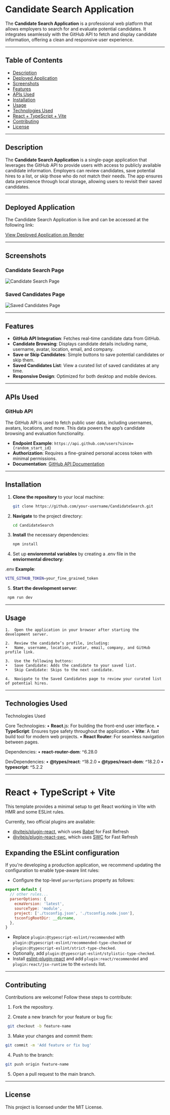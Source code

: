 # Candidate Search Application

The **Candidate Search Application** is a professional web platform that allows employers to search for and evaluate potential candidates. It integrates seamlessly with the GitHub API to fetch and display candidate information, offering a clean and responsive user experience.

---

## Table of Contents
- [Description](#description)
- [Deployed Application](#deployed-aplication)
- [Screenshots](#screenshots)
- [Features](#features)
- [APIs Used](#apis-used)
- [Installation](#installation)
- [Usage](#usage)
- [Technologies Used](#technologies-used)
- [React + TypeScript + Vite](#react--typescript--vite)
- [Contributing](#contributing)
- [License](#license)

---

## Description

The **Candidate Search Application** is a single-page application that leverages the GitHub API to provide users with access to publicly available candidate information. Employers can review candidates, save potential hires to a list, or skip those who do not match their needs. The app ensures data persistence through local storage, allowing users to revisit their saved candidates.

---

## Deployed Application

The Candidate Search Application is live and can be accessed at the following link:

[View Deployed Application on Render](https://candidate-search-last.onrender.com)

---

## Screenshots

### Candidate Search Page
![Candidate Search Page](/Develop/src/assets/CandidateSearch.png)

### Saved Candidates Page
![Saved Candidates Page](/Develop/src/assets/SavedCandidate.png)

---

## Features

- **GitHub API Integration**: Fetches real-time candidate data from GitHub.
- **Candidate Browsing**: Displays candidate details including name, username, avatar, location, email, and company.
- **Save or Skip Candidates**: Simple buttons to save potential candidates or skip them.
- **Saved Candidates List**: View a curated list of saved candidates at any time.
- **Responsive Design**: Optimized for both desktop and mobile devices.

---

## APIs Used

### GitHub API
The GitHub API is used to fetch public user data, including usernames, avatars, locations, and more. This data powers the app’s candidate browsing and evaluation functionality.

- **Endpoint Example**: `https://api.github.com/users?since={random_start_id}`
- **Authorization**: Requires a fine-grained personal access token with minimal permissions.
- **Documentation**: [GitHub API Documentation](https://docs.github.com/en/rest)

---

## Installation

1. **Clone the repository** to your local machine:
   ```bash
   git clone https://github.com/your-username/CandidateSearch.git


2. **Navigate** to the project directory:
   ```bash
   cd CandidateSearch


3. **Install** the necessary dependencies:
   ```bash
   npm install
   ```

4. Set up **envioremntal variables** by creating a .env file in the **enviormental directory**:

.env **Example**:
   ```bash
   VITE_GITHUB_TOKEN=your_fine_grained_token
   ```

5. **Start the development server**:
  ```bash
   npm run dev
   ```

---

## Usage

	1.	Open the application in your browser after starting the development server.

	2.	Review the candidate’s profile, including:
	•	Name, username, location, avatar, email, company, and GitHub profile link.

	3.	Use the following buttons:
	•	Save Candidate: Adds the candidate to your saved list.
	•	Skip Candidate: Skips to the next candidate.

	4.	Navigate to the Saved Candidates page to review your curated list of potential hires.

---

## Technologies Used

Technologies Used

Core Technologies:
	• **React**.js: For building the front-end user interface.
	• **TypeScript**: Ensures type safety throughout the application.
	• **Vite**: A fast build tool for modern web projects.
	• **React Router**: For seamless navigation between pages.

Dependencies:
	•	**react-router-dom**: ^6.28.0

DevDependencies:
	•	**@types/react**: ^18.2.0
	•	**@types/react-dom**: ^18.2.0
	•	**typescript**: ^5.2.2

---

# React + TypeScript + Vite

This template provides a minimal setup to get React working in Vite with HMR and some ESLint rules.

Currently, two official plugins are available:

* [@vitejs/plugin-react](https://github.com/vitejs/vite-plugin-react/blob/main/packages/plugin-react/README.md), which uses [Babel](https://babeljs.io/) for Fast Refresh
* [@vitejs/plugin-react-swc](https://github.com/vitejs/vite-plugin-react-swc), which uses [SWC](https://swc.rs/) for Fast Refresh

## Expanding the ESLint configuration

If you're developing a production application, we recommend updating the configuration to enable type-aware lint rules:

* Configure the top-level `parserOptions` property as follows:

```js
export default {
  // other rules...
  parserOptions: {
    ecmaVersion: 'latest',
    sourceType: 'module',
    project: ['./tsconfig.json', './tsconfig.node.json'],
    tsconfigRootDir: __dirname,
  },
}
```

* Replace `plugin:@typescript-eslint/recommended` with `plugin:@typescript-eslint/recommended-type-checked` or `plugin:@typescript-eslint/strict-type-checked`.
* Optionally, add `plugin:@typescript-eslint/stylistic-type-checked`.
* Install [eslint-plugin-react](https://github.com/jsx-eslint/eslint-plugin-react) and add `plugin:react/recommended` and `plugin:react/jsx-runtime` to the `extends` list.

---

## Contributing

Contributions are welcome! Follow these steps to contribute:

  1.	Fork the repository.

  2.	Create a new branch for your feature or bug fix:
  ```bash
   git checkout -b feature-name
   ```

  3.	Make your changes and commit them:
  ```bash
  git commit -m 'Add feature or fix bug'
  ```

  4. Push to the branch:
   ```bash
  git push origin feature-name
  ```

  5. Open a pull request to the main branch.

---

## License

This project is licensed under the MIT License.

